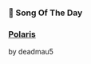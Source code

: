 ### 🎵 Song Of The Day

### [Polaris](https://open.spotify.com/track/6Qng1hawspj0ddyexe0IHV)

by deadmau5
